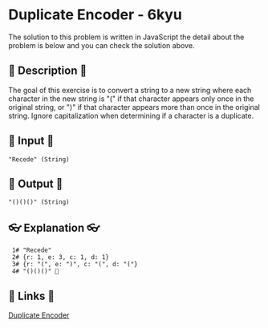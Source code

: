 # Duplicate Encoder - 6kyu

The solution to this problem is written in JavaScript the detail about the problem is below and you can check the solution above.

## 💬 Description 💬

The goal of this exercise is to convert a string to a new string where each character in the new string is "(" if that character appears only once in the original string, or ")" if that character appears more than once in the original string. Ignore capitalization when determining if a character is a duplicate.

## 🥚 Input 🥚

```
"Recede" (String)
```

## 🐣 Output 🐣

```
"()()()" (String)
```

## 👓 Explanation 👓

```
 1# "Recede"
 2# {r: 1, e: 3, c: 1, d: 1}
 3# {r: "(", e: ")", c: "(", d: "("}
 4# "()()()" 🎉
```

## 🔗 Links 🔗

[Duplicate Encoder](https://www.codewars.com/kata/54b42f9314d9229fd6000d9c)
